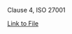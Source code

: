 Clause 4, ISO 27001

[Link to File](https://docs.google.com/document/d/1qlLw3mKcn_aeplEUhIKSgKozzucx5MTUmwl_rXLZ398/edit?tab=t.0)
